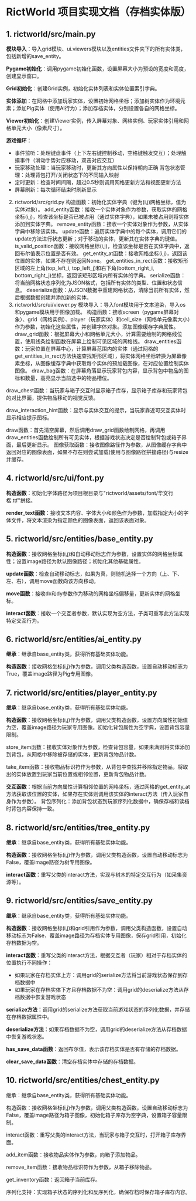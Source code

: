 # RictWorld 项目实现文档（存档实体版）

## 1. rictworld/src/main.py

**模块导入**：导入grid模块、ui.viewers模块以及entities文件夹下的所有实体类，包括新增的save_entity。

**Pygame初始化**：调用pygame初始化函数，设置屏幕大小为预设的宽度和高度，创建显示窗口。

**Grid初始化**：创建Grid实例，初始化实体列表和实体位置索引字典。

**实体添加**：在网格中添加玩家实体，设置初始网格坐标；添加树实体作为环境元素；添加Pig实体（使用AI行为）；添加存档实体，分别设置各自的网格坐标。

**Viewer初始化**：创建Viewer实例，传入屏幕对象、网格实例、玩家实体引用和网格单元大小（像素尺寸）。

**游戏循环**：
- 事件监听：处理键盘事件（上下左右键控制移动，空格键触发交互）；处理触摸事件（滑动手势对应移动，双击对应交互）
- 玩家移动处理：当玩家移动时，更新其方向属性以保持朝向正确
背包状态管理：处理背包打开/关闭状态下的不同输入映射
- 定时更新：检查时间间隔，超过0.5秒则调用网格更新方法和视图更新方法
- 屏幕刷新：每次循环结束时刷新显示
2. rictworld/src/grid.py
构造函数：初始化实体字典（键为(i,j)网格坐标，值为实体对象）。
add_entity函数：接收一个实体对象作为参数，获取实体的网格坐标(i,j)，检查该坐标是否已被占用（通过实体字典），如果未被占用则将实体添加到实体字典。
remove_entity函数：接收一个实体对象作为参数，从实体字典中移除该实体。
update函数：遍历实体字典中的每个实体，调用它们的update方法进行状态更新；对于移动的实体，更新其在实体字典的键值。
is_valid_position函数：接收网格坐标(i,j)，检查该坐标是否在实体字典中，返回布尔值表示位置是否有效。
get_entity_at函数：接收网格坐标(i,j)，返回该位置的实体，如果不存在则返回None。
get_entities_in_rect函数：接收矩形区域的左上角(top_left_i, top_left_j)和右下角(bottom_right_i, bottom_right_j)坐标，返回该矩形区域内所有实体的字典。
serialize函数：将当前网格状态序列化为JSON格式，包括所有实体的类型、位置和状态信息。
deserialize函数：从JSON数据中重建网格状态，清除当前所有实体，然后根据数据创建并添加新的实体。
3. rictworld/src/ui/viewer.py
模块导入：导入font模块用于文本渲染，导入os和pygame模块用于图像加载。
构造函数：接收screen（pygame屏幕对象）、grid（网格实例）、player（玩家实体）和cell_size（网格单元像素大小）作为参数，初始化这些属性，并创建字体对象。添加图像缓存字典属性。
draw_grid函数：根据屏幕大小和网格单元大小，计算需要绘制的网格线位置，使用线条绘制函数在屏幕上绘制可见区域的网格线。
draw_entities函数：玩家位置在屏幕中心，计算屏幕范围内的实体（通过网格的get_entities_in_rect方法快速查找矩形区域），将实体网格坐标转换为屏幕像素坐标，从图像缓存字典中获取每个实体的预加载图像，在对应位置绘制实体图像。
draw_bag函数：在屏幕角落显示玩家背包内容，显示背包中物品的图标和数量，高亮显示当前选中的物品槽位。

draw_chest函数：当玩家与箱子交互时显示箱子库存，显示箱子库存和玩家背包的对比界面，提供物品移动的视觉反馈。

draw_interaction_hint函数：显示与实体交互的提示，当玩家靠近可交互实体时显示相应提示图标。

draw函数：首先清空屏幕，然后调用draw_grid函数绘制网格，再调用draw_entities函数绘制所有可见实体，根据游戏状态决定是否绘制背包或箱子界面，最后更新显示。
图像获取函数：接收图像路径作为参数，从图像缓存字典中返回对应的图像表面，如果不存在则尝试加载(使用与图像路径拼接路径)与resize并缓存。

## 4. rictworld/src/ui/font.py

**构造函数**：初始化字体路径为项目根目录与"rictworld/assets/font/华文行楷.ttf"拼接。

**render_text函数**：接收文本内容、字体大小和颜色作为参数，加载指定大小的字体文件，将文本渲染为指定颜色的图像表面，返回该表面对象。

## 5. rictworld/src/entities/base_entity.py

**构造函数**：接收网格坐标(i,j)和自动移动标志作为参数，设置实体的网格坐标属性；设置image路径为默认图像路径；初始化其他基础属性。

**update函数**：检查自动移动标志，如果为真，则随机选择一个方向（上、下、左、右），调用move函数向该方向移动。

**move函数**：接收dx和dy参数作为移动的网格坐标偏移量，更新实体的网格坐标。

**interact函数**：接收一个交互者参数，默认实现为空方法，子类可重写此方法实现特定交互行为。

## 6. rictworld/src/entities/ai_entity.py

**继承**：继承自base_entity类，获得所有基础实体功能。

**构造函数**：接收网格坐标(i,j)作为参数，调用父类构造函数，设置自动移动标志为True，覆盖image路径为Pig专用图像。

## 7. rictworld/src/entities/player_entity.py

**继承**：继承自base_entity类，获得所有基础实体功能。

**构造函数**：接收网格坐标(i,j)作为参数，调用父类构造函数，设置方向属性初始值为空，覆盖image路径为玩家专用图像。初始化背包属性为空字典，设置背包容量限制。

store_item函数：接收实体对象作为参数，检查背包容量，如果未满则将实体添加到背包，从网格中移除被存储的实体，更新背包物品计数。

take_item函数：接收物品标识符作为参数，从背包中查找并移除指定物品，将取出的实体放置到玩家当前位置或相邻位置，更新背包物品计数。

**交互函数**：根据当前方向属性计算相邻位置的网格坐标，通过网格的get_entity_at方法获取该位置的实体，如果存在实体则调用该实体的interact方法（传入玩家自身作为参数）。
背包序列化：添加背包状态到玩家序列化数据中，确保存档和读档时背包内容保持一致。

## 8. rictworld/src/entities/tree_entity.py

**继承**：继承自base_entity类，获得所有基础实体功能。

**构造函数**：接收网格坐标(i,j)作为参数，调用父类构造函数，设置自动移动标志为False，覆盖image路径为树专用图像。

**interact函数**：重写父类的interact方法，实现与树木的特定交互行为（如采集资源等）。

## 9. rictworld/src/entities/save_entity.py

**继承**：继承自base_entity类，获得所有基础实体功能。

**构造函数**：接收网格坐标(i,j)和grid引用作为参数，调用父类构造函数，设置自动移动标志为False，覆盖image路径为存档实体专用图像，保存grid引用，初始化存档数据为空。

**interact函数**：重写父类的interact方法，根据交互者（玩家）相对于存档实体的位置执行不同操作：
- 如果玩家在存档实体上方：调用grid的serialize方法将当前游戏状态保存到存档数据中
- 如果玩家在存档实体下方且存档数据不为空：调用grid的deserialize方法从存档数据中恢复游戏状态

**serialize方法**：调用grid的serialize方法获取当前游戏状态的序列化数据，并存储在存档数据属性中。

**deserialize方法**：如果存档数据不为空，调用grid的deserialize方法从存档数据中恢复游戏状态。

**has_save_data函数**：返回布尔值，表示该存档实体是否有存储的存档数据。

**clear_save_data函数**：清空存档实体中存储的存档数据。

## 10. rictworld/src/entities/chest_entity.py
继承：继承自base_entity类，获得所有基础实体功能。

构造函数：接收网格坐标(i,j)作为参数，调用父类构造函数，设置自动移动标志为False，覆盖image路径为箱子图像，初始化箱子库存为空字典，设置箱子容量限制。

interact函数：重写父类的interact方法，当玩家与箱子交互时，打开箱子库存界面。

add_item函数：接收物品实体作为参数，向箱子添加物品。

remove_item函数：接收物品标识符作为参数，从箱子移除物品。

get_inventory函数：返回箱子当前库存。

序列化支持：实现箱子状态的序列化和反序列化，确保存档时保存箱子库存内容。